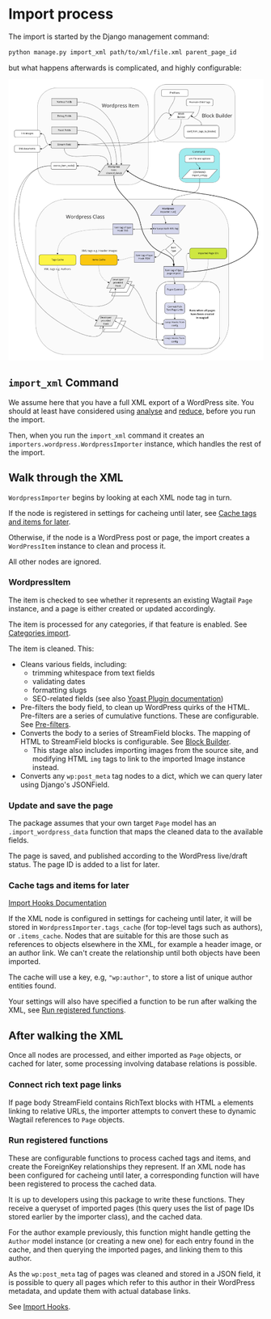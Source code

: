 # Import process

The import is started by the Django management command:

```bash
python manage.py import_xml path/to/xml/file.xml parent_page_id
```

but what happens afterwards is complicated, and highly configurable:

<img src="import-flow-diagram.png">

## `import_xml` Command

We assume here that you have a full XML export of a WordPress site. You should at least have considered using  [analyse](tooling.md#analyze-xml-commands) and [reduce](tooling.md#reduce-xml-command), before you run the import.

Then, when you run the `import_xml` command it creates an `importers.wordpress.WordpressImporter` instance, which handles the rest of the import.

## Walk through the XML

`WordpressImporter` begins by looking at each XML node tag in turn.

If the node is registered in settings for cacheing until later, see [Cache tags and items for later](#cache-tags-and-items-for-later).

Otherwise, if the node is a WordPress post or page, the import creates a `WordPressItem` instance to clean and process it.

All other nodes are ignored.

### WordpressItem

The item is checked to see whether it represents an existing Wagtail `Page` instance, and a page is either created or updated accordingly.

The item is processed for any categories, if that feature is enabled. See [Categories import](categories_import.md).

The item is cleaned. This:

- Cleans various fields, including:
    - trimming whitespace from text fields
    - validating dates
    - formatting slugs
    - SEO-related fields (see also [Yoast Plugin documentation](yoast.md))
- Pre-filters the body field, to clean up WordPress quirks of the HTML. Pre-filters are a series of cumulative functions. These are configurable. See [Pre-filters](prefilters.md).
- Converts the body to a series of StreamField blocks. The mapping of HTML to StreamField blocks is configurable. See [Block Builder](blockbuilder.md).
    - This stage also includes importing images from the source site, and modifying HTML `img` tags to link to the imported Image instance instead.
- Converts any `wp:post_meta` tag nodes to a dict, which we can query later using Django's JSONField.

### Update and save the page

The package assumes that your own target `Page` model has an `.import_wordpress_data` function that maps the cleaned data to the available fields.

The page is saved, and published according to the WordPress live/draft status. The page ID is added to a list for later.

### Cache tags and items for later

[Import Hooks Documentation](import_hooks.md)

If the XML node is configured in settings for cacheing until later, it will be stored in `WordpressImporter.tags_cache` (for top-level tags such as authors), or `.items_cache`. Nodes that are suitable for this are those such as references to objects elsewhere in the XML, for example a header image, or an author link. We can't create the relationship until both objects have been imported.

The cache will use a key, e.g, `"wp:author"`, to store a list of unique author entities found.

Your settings will also have specified a function to be run after walking the XML, see [Run registered functions](#run-registered-functions).

## After walking the XML

Once all nodes are processed, and either imported as `Page` objects, or cached for later, some processing involving database relations is possible.

### Connect rich text page links

If page body StreamField contains RichText blocks with HTML `a` elements linking to relative URLs, the importer attempts to convert these to dynamic Wagtail references to `Page` objects.

### Run registered functions

These are configurable functions to process cached tags and items, and create the ForeignKey relationships they represent. If an XML node has been configured for cacheing until later, a corresponding function will have been registered to process the cached data.

It is up to developers using this package to write these functions. They receive a queryset of imported pages (this query uses the list of page IDs stored earlier by the importer class), and the cached data.

For the author example previously, this function might handle getting the `Author` model instance (or creating a new one) for each entry found in the cache, and then querying the imported pages, and linking them to this author.

As the `wp:post_meta` tag of pages was cleaned and stored in a JSON field, it is possible to query all pages which refer to this author in their WordPress metadata, and update them with actual database links.

See [Import Hooks](import_hooks.md).
